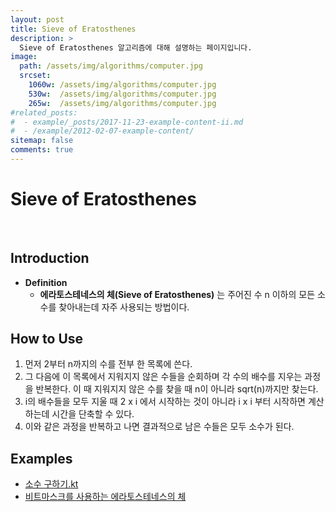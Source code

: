 ```yaml
---
layout: post
title: Sieve of Eratosthenes
description: >
  Sieve of Eratosthenes 알고리즘에 대해 설명하는 페이지입니다.
image: 
  path: /assets/img/algorithms/computer.jpg
  srcset:
    1060w: /assets/img/algorithms/computer.jpg
    530w:  /assets/img/algorithms/computer.jpg
    265w:  /assets/img/algorithms/computer.jpg
#related_posts:
#  - example/_posts/2017-11-23-example-content-ii.md
#  - /example/2012-02-07-example-content/
sitemap: false
comments: true
---
```


# Sieve of Eratosthenes

<br>

## Introduction
- **Definition**
  - **에라토스테네스의 체(Sieve of Eratosthenes)** 는 주어진 수 n 이하의 모든 소수를 찾아내는데 자주 사용되는 방법이다.

## How to Use
1. 먼저 2부터 n까지의 수를 전부 한 목록에 쓴다.
2. 그 다음에 이 목록에서 지워지지 않은 수들을 순회하며 각 수의 배수를 지우는 과정을 반복한다. 이 때 지워지지 않은 수를 찾을 때 n이 아니라 sqrt(n)까지만 찾는다.
3. i의 배수들을 모두 지울 때 2 x i 에서 시작하는 것이 아니라 i x i 부터 시작하면 계산하는데 시간을 단축할 수 있다.
4. 이와 같은 과정을 반복하고 나면 결과적으로 남은 수들은 모두 소수가 된다.

## Examples
- <a href="https://github.com/HyunJinNo/Algorithm/blob/main/%EB%B0%B1%EC%A4%80/Silver%20III/1929.%E2%80%85%EC%86%8C%EC%88%98%E2%80%85%EA%B5%AC%ED%95%98%EA%B8%B0/%EC%86%8C%EC%88%98%E2%80%85%EA%B5%AC%ED%95%98%EA%B8%B0.kt" target="_blank">소수 구하기.kt</a>
- <a href="https://github.com/HyunJinNo/Algorithm/blob/main/Number%20Theory/Sieve%20of%20Eratosthenes/Sieve_of_Eratosthenes.js" target="_blank">비트마스크를 사용하는 에라토스테네스의 체</a>
